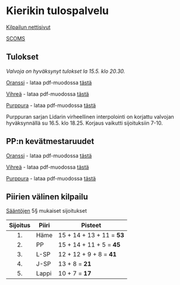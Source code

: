 # Kierikin tulospalvelu

[Kilpailun nettisivut](https://pohjanmaa.partio.fi/nyt/kierikki/)

[SCOMS](https://havu.scoms.fi/events/kierikki-2022/kartta)

## Tulokset

*Valvoja on hyväksynyt tulokset la 15.5. klo 20.30.*

[Oranssi](./oranssi.html) - lataa pdf-muodossa [tästä](./oranssi.pdf)

[Vihreä](./vihrea.html) - lataa pdf-muodossa [tästä](./vihrea.pdf)

[Purppura](./purppura.html) - lataa pdf-muodossa [tästä](./purppura.pdf)

Purppuran sarjan Lidarin virheellinen interpolointi on korjattu valvojan hyväksynnällä su 16.5. klo 18.25. Korjaus vaikutti sijoituksiin 7-10.

## PP:n kevätmestaruudet

[Oranssi](./pp-oranssi.html) - lataa pdf-muodossa [tästä](./pp-oranssi.pdf)

[Vihreä](./pp-vihrea.html) - lataa pdf-muodossa [tästä](./pp-vihrea.pdf)

[Purppura](./pp-purppura.html) - lataa pdf-muodossa [tästä](./pp-purppura.pdf)
## Piirien välinen kilpailu

[Sääntöjen](https://www.partio.fi/wp-content/uploads/2018/12/PT_kisas%C3%A4%C3%A4nn%C3%B6t_2018-3.pdf) 5§ mukaiset sijoitukset

|Sijoitus|Piiri|Pisteet|
|:---:|---|---|
|1.|Häme|15 + 14 + 13 + 11 = **53**|
|2.|PP|15 + 14 + 11 + 5 = **45**|
|3.|L-SP|12 + 12 + 9 + 8 = **41**|
|4.|J-SP|13 + 8 = **21**|
|5.|Lappi|10 + 7 = **17**|



